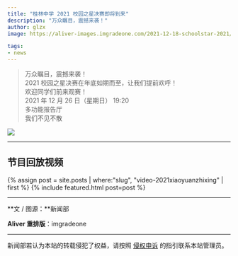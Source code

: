 ```yaml
---
title: "桂林中学 2021 校园之星决赛即将到来"
description: "万众瞩目，震撼来袭！"
author: glzx
image: https://aliver-images.imgradeone.com/2021-12-18-schoolstar-2021/pic.jpg

tags:
- news
---
```


> 万众瞩目，震撼来袭！  
> 2021 校园之星决赛在年底如期而至，让我们提前欢呼！  
> 欢迎同学们前来观赛！  
> 2021 年 12 月 26 日（星期日） 19:20  
> 多功能报告厅  
> 我们不见不散  

![](https://aliver-images.imgradeone.com/2021-12-18-schoolstar-2021/pic.jpg)

---

## 节目回放视频

<aside>
{% assign post = site.posts | where:"slug", "video-2021xiaoyuanzhixing" | first %}
{% include featured.html post=post %}
</aside>

---

**文 / 图源：**新闻部

**Aliver 重排版**：imgradeone

---

新闻部若认为本站的转载侵犯了权益，请按照 [侵权申诉](https://glzx.xyz/helloworld/#侵权申诉) 的指引联系本站管理员。
